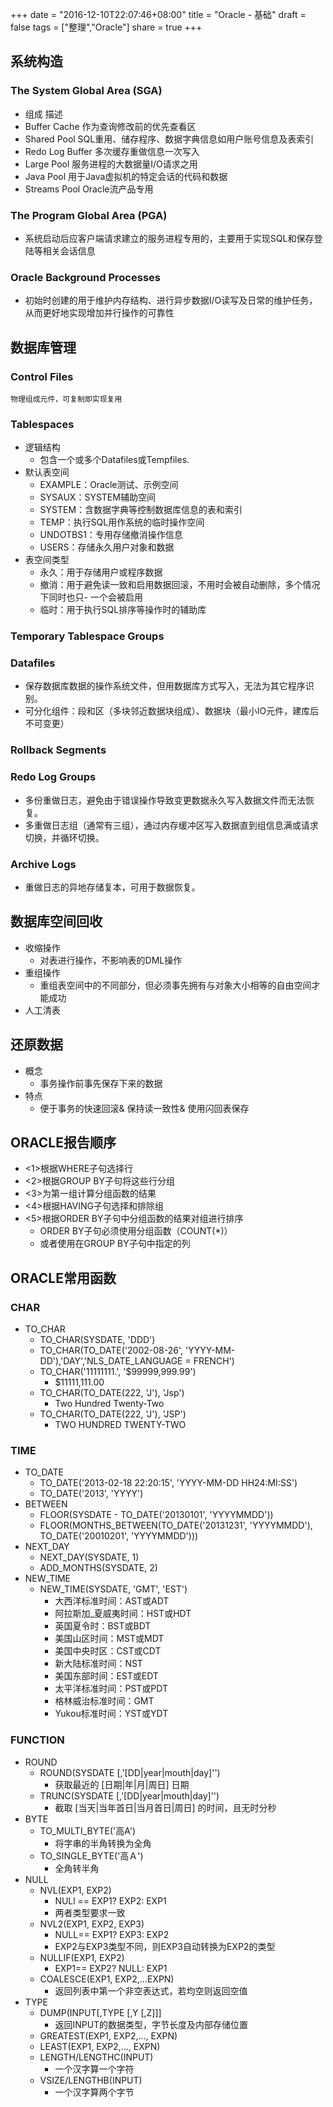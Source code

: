 +++
date = "2016-12-10T22:07:46+08:00"
title = "Oracle - 基础"
draft = false
tags = ["整理","Oracle"]
share = true
+++


## 系统构造
### The System Global Area (SGA)
- 组成                  描述
- Buffer Cache          作为查询修改前的优先查看区
- Shared Pool           SQL重用、储存程序、数据字典信息如用户账号信息及表索引
- Redo Log Buffer       多次缓存重做信息一次写入
- Large Pool            服务进程的大数据量I/O请求之用
- Java Pool             用于Java虚拟机的特定会话的代码和数据
- Streams Pool          Oracle流产品专用
### The Program Global Area (PGA)
- 系统启动后应客户端请求建立的服务进程专用的，主要用于实现SQL和保存登陆等相关会话信息
### Oracle Background Processes
- 初始时创建的用于维护内存结构、进行异步数据I/O读写及日常的维护任务，从而更好地实现增加并行操作的可靠性

## 数据库管理
### Control Files
    物理组成元件，可复制即实现复用
### Tablespaces
- 逻辑结构
    + 包含一个或多个Datafiles或Tempfiles.
- 默认表空间
    - EXAMPLE：Oracle测试、示例空间
    - SYSAUX：SYSTEM辅助空间
    - SYSTEM：含数据字典等控制数据库信息的表和索引
    - TEMP：执行SQL用作系统的临时操作空间
    - UNDOTBS1：专用存储撤消操作信息
    - USERS：存储永久用户对象和数据
- 表空间类型
    - 永久：用于存储用户或程序数据
    - 撤消：用于避免读一致和启用数据回滚，不用时会被自动删除，多个情况下同时也只- 一个会被启用
    - 临时：用于执行SQL排序等操作时的辅助库
### Temporary Tablespace Groups
### Datafiles
- 保存数据库数据的操作系统文件，但用数据库方式写入，无法为其它程序识别。
- 可分化组件：段和区（多块邻近数据块组成）、数据块（最小IO元件，建库后不可变更）
### Rollback Segments
### Redo Log Groups
- 多份重做日志，避免由于错误操作导致变更数据永久写入数据文件而无法恢复。
- 多重做日志组（通常有三组），通过内存缓冲区写入数据直到组信息满或请求切换，并循环切换。
### Archive Logs
- 重做日志的异地存储复本，可用于数据恢复。

## 数据库空间回收
- 收缩操作
    + 对表进行操作，不影响表的DML操作
- 重组操作
    + 重组表空间中的不同部分，但必须事先拥有与对象大小相等的自由空间才能成功
- 人工清表

## 还原数据
- 概念
    + 事务操作前事先保存下来的数据
- 特点
    + 便于事务的快速回滚& 保持读一致性& 使用闪回表保存

## ORACLE报告顺序
- <1>根据WHERE子句选择行
- <2>根据GROUP BY子句将这些行分组
- <3>为第一组计算分组函数的结果
- <4>根据HAVING子句选择和排除组
- <5>根据ORDER BY子句中分组函数的结果对组进行排序
    - ORDER BY子句必须使用分组函数（COUNT(*)）
    - 或者使用在GROUP BY子句中指定的列


## ORACLE常用函数
### CHAR
- TO_CHAR
    + TO_CHAR(SYSDATE, 'DDD')
    + TO_CHAR(TO_DATE('2002-08-26', 'YYYY-MM-DD'),'DAY','NLS_DATE_LANGUAGE = FRENCH')
    + TO_CHAR('11111111.', '$99999,999.99')
        * $11111,111.00
    + TO_CHAR(TO_DATE(222, 'J'), 'Jsp')
        * Two Hundred Twenty-Two
    + TO_CHAR(TO_DATE(222, 'J'), 'JSP')
        * TWO HUNDRED TWENTY-TWO

### TIME
- TO_DATE
    + TO_DATE('2013-02-18 22:20:15', 'YYYY-MM-DD HH24:MI:SS')
    + TO_DATE('2013', 'YYYY')
- BETWEEN
    + FLOOR(SYSDATE - TO_DATE('20130101', 'YYYYMMDD'))
    + FLOOR(MONTHS_BETWEEN(TO_DATE('20131231', 'YYYYMMDD'), TO_DATE('20010201', 'YYYYMMDD')))
- NEXT_DAY
    + NEXT_DAY(SYSDATE, 1)
    + ADD_MONTHS(SYSDATE, 2)
- NEW_TIME
    + NEW_TIME(SYSDATE, 'GMT', 'EST')
        * 大西洋标准时间：AST或ADT 
        * 阿拉斯加_夏威夷时间：HST或HDT 
        * 英国夏令时：BST或BDT 
        * 美国山区时间：MST或MDT 
        * 美国中央时区：CST或CDT 
        * 新大陆标准时间：NST 
        * 美国东部时间：EST或EDT 
        * 太平洋标准时间：PST或PDT 
        * 格林威治标准时间：GMT 
        * Yukou标准时间：YST或YDT

### FUNCTION
- ROUND
    + ROUND(SYSDATE [,'[DD|year|mouth|day]'')
        * 获取最近的 [日期|年|月|周日] 日期
    + TRUNC(SYSDATE [,'[DD|year|mouth|day]'')
        * 截取 [当天|当年首日|当月首日|周日] 的时间，且无时分秒
- BYTE
    + TO_MULTI_BYTE('高A')
        * 将字串的半角转换为全角
    + TO_SINGLE_BYTE('高Ａ')
        * 全角转半角
- NULL
    + NVL(EXP1, EXP2)
        * NULl == EXP1? EXP2: EXP1
        * 两者类型要求一致
    + NVL2(EXP1, EXP2, EXP3)
        * NULL== EXP1? EXP3: EXP2
        * EXP2与EXP3类型不同，则EXP3自动转换为EXP2的类型
    + NULLIF(EXP1, EXP2)
        * EXP1== EXP2? NULL: EXP1
    + COALESCE(EXP1, EXP2,...EXPN)
        * 返回列表中第一个非空表达式，若均空则返回空值
- TYPE
    + DUMP(INPUT[,TYPE [,Y [,Z]]]
        * 返回INPUT的数据类型，字节长度及内部存储位置
    + GREATEST(EXP1, EXP2,..., EXPN)
    + LEAST(EXP1, EXP2,..., EXPN)
    + LENGTH/LENGTHC(INPUT)
        * 一个汉字算一个字符
    + VSIZE/LENGTHB(INPUT)
        * 一个汉字算两个字节
